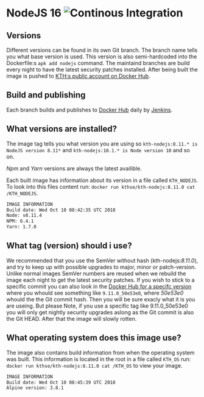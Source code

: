 # NodeJS 16 ![Continous Integration](https://github.com/KTH/kth-nodejs-16/actions/workflows/main.yml/badge.svg)


## Versions 
Different versions can be found in its own Git branch. The branch name tells you what base version is used. This version is also semi-hardcoded into the Dockerfile:s `apk add nodejs` command. The maintaind branches are build every night to have the latest security patches installed. After being built the image is pushed to [KTH:s public account on Docker Hub](https://hub.docker.com/r/kthse/kth-nodejs/tags/).

## Build and publishing
Each branch builds and publishes to [Docker Hub](https://hub.docker.com/r/kthse/kth-nodejs/tags/) daily by [Jenkins](https://build.sys.kth.se/view/team-pipeline/).

## What versions are installed?
The image tag tells you what version you are using so `kth-nodejs:8.11.* is NodeJS version 8.11*` and `kth-nodejs:10.1.* is Node version 10` and so on.

*Npm* and *Yarn* versions are always the latest availible.

Each built image has information about its version in a file called `KTH_NODEJS`. To look into this files content run: `docker run kthse/kth-nodejs:8.11.0 cat /KTH_NODEJS`.

```bash
IMAGE INFORMATION
Build date: Wed Oct 10 08:42:35 UTC 2018
Node: v8.11.4
NPM: 6.4.1
Yarn: 1.7.0
```

## What tag (version) should i use?
We recommended that you use the SemVer without hash (kth-nodejs:*8.11.0*), and try to keep up with possible upgrades to major, minor or patch-version. Unlike normal images SemVer numbers are reused when we rebuild the image each night to get the latest security patches. If you wish to stick to a specific commit you can also look in the [Docker Hub for a specifc version](https://hub.docker.com/r/kthse/kth-nodejs/tags/) where you whould see something like `9.11.0_50e53e0`, where _50e53e0_ whould the the Git commit hash. Then you will be sure exacly what it is you are useing. But please Note, if you use a specific tag like 9.11.0_50e53e0 you will only get nightly security upgrades aslong as the Git commit is also the Git HEAD. After that the image will slowly rotten.

## What operating system does this image use?
The image also contains build information from when the operating system was built. This information is located in the root in a file called `KTH_OS` run: `docker run kthse/kth-nodejs:8.11.0 cat /KTH_OS` to view your image.

```bash
IMAGE INFORMATION
Build date: Wed Oct 10 08:45:39 UTC 2018
Alpine version: 3.8.1
```


